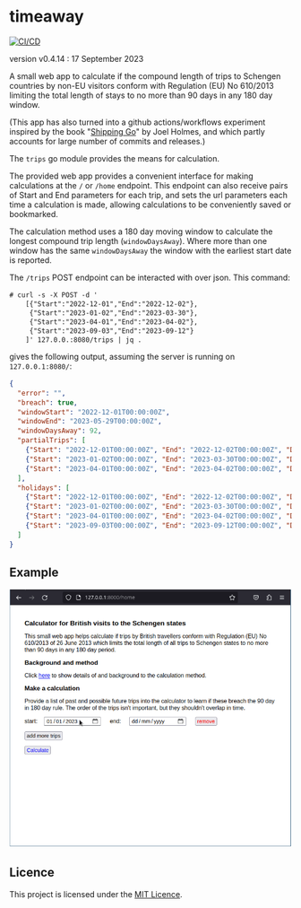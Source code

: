 # timeaway

[![CI/CD](https://github.com/rorycl/timeaway/actions/workflows/pushtag.yml/badge.svg)](https://github.com/rorycl/timeaway/actions/workflows/pushtag.yml)

version v0.4.14 : 17 September 2023

A small web app to calculate if the compound length of trips to Schengen
countries by non-EU visitors conform with Regulation (EU) No 610/2013
limiting the total length of stays to no more than 90 days in any 180
day window.

(This app has also turned into a github actions/workflows experiment
inspired by the book "[Shipping
Go](https://www.manning.com/books/shipping-go)" by Joel Holmes, and
which partly accounts for large number of commits and releases.)

The `trips` go module provides the means for calculation.

The provided web app provides a convenient interface for making
calculations at the `/` or `/home` endpoint. This endpoint can also
receive pairs of Start and End parameters for each trip, and sets the
url parameters each time a calculation is made, allowing calculations to
be conveniently saved or bookmarked.

The calculation method uses a 180 day moving window to calculate the
longest compound trip length (`windowDaysAway`). Where more than one
window has the same `windowDaysAway` the window with the earliest start
date is reported.

The `/trips` POST endpoint can be interacted with over json. This command:

```
# curl -s -X POST -d '
    [{"Start":"2022-12-01","End":"2022-12-02"},
     {"Start":"2023-01-02","End":"2023-03-30"},
     {"Start":"2023-04-01","End":"2023-04-02"},
     {"Start":"2023-09-03","End":"2023-09-12"}
    ]' 127.0.0.:8080/trips | jq .
```

gives the following output, assuming the server is running on `127.0.0.1:8080/`:

```json
{
  "error": "",
  "breach": true,
  "windowStart": "2022-12-01T00:00:00Z",
  "windowEnd": "2023-05-29T00:00:00Z",
  "windowDaysAway": 92,
  "partialTrips": [
    {"Start": "2022-12-01T00:00:00Z", "End": "2022-12-02T00:00:00Z", "Duration": 2},
    {"Start": "2023-01-02T00:00:00Z", "End": "2023-03-30T00:00:00Z", "Duration": 88},
    {"Start": "2023-04-01T00:00:00Z", "End": "2023-04-02T00:00:00Z", "Duration": 2}
  ],
  "holidays": [
    {"Start": "2022-12-01T00:00:00Z", "End": "2022-12-02T00:00:00Z", "Duration": 2},
    {"Start": "2023-01-02T00:00:00Z", "End": "2023-03-30T00:00:00Z", "Duration": 88},
    {"Start": "2023-04-01T00:00:00Z", "End": "2023-04-02T00:00:00Z", "Duration": 2},
    {"Start": "2023-09-03T00:00:00Z", "End": "2023-09-12T00:00:00Z", "Duration": 10}
  ]
}

```

## Example

![](util/example.gif)

## Licence

This project is licensed under the [MIT Licence](LICENCE).
